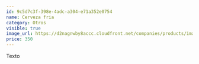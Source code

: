 ```yaml
---
id: 9c5d7c3f-398e-4adc-a304-e71a352e0754
name: Cerveza fria
category: Otros
visible: true
image_url: https://d2nagnwby8accc.cloudfront.net/companies/products/images/800/3a870597-76ec-4e21-94c2-f7f6dd1a0776.jpg
price: 350
---
```


Texto

